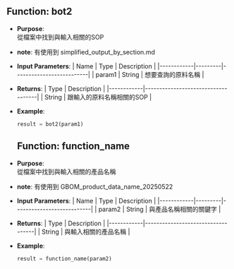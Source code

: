 ## Function: bot2

- **Purpose**:  
  從檔案中找到與輸入相關的SOP
- **note**:
  有使用到 simplified_output_by_section.md

- **Input Parameters**:
  | Name       | Type    | Description              |
  |------------|---------|--------------------------|
  | param1     | String  | 想要查詢的原料名稱        |

- **Returns**:
  | Type       | Description                        |
  |------------|------------------------------------|
  | String     | 跟輸入的原料名稱相關的SOP            |

- **Example**:
  ```python
  result = bot2(param1)
  ```



  ## Function: function_name

- **Purpose**:  
  從檔案中找到與輸入相關的產品名稱
  
- **note**:
  有使用到 GBOM_product_data_name_20250522


- **Input Parameters**:
  | Name       | Type    | Description               |
  |------------|---------|---------------------------|
  | param2     | String  | 與產品名稱相關的關鍵字      |

- **Returns**:
  | Type       | Description                       |
  |------------|-----------------------------------|
  | String     | 與輸入相關的產品名稱                |

- **Example**:
  ```python
  result = function_name(param2)
  ```
